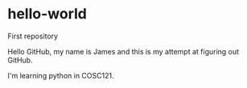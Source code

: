 # hello-world
First repository

Hello GitHub, my name is James and this is my attempt at figuring out GitHub.

I'm learning python in COSC121.
